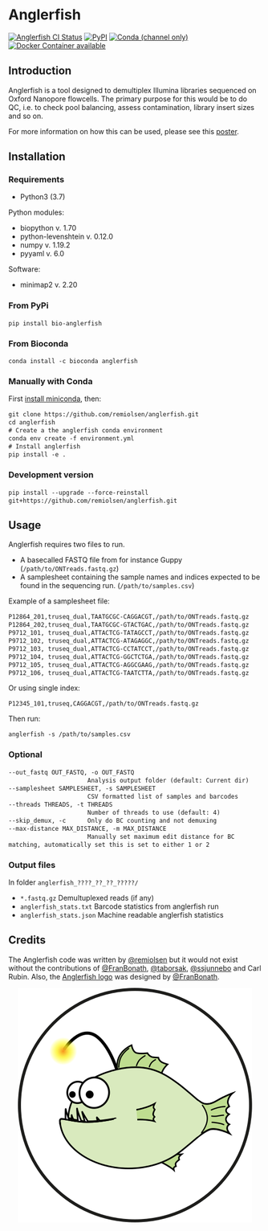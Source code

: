 # Anglerfish
[![Anglerfish CI Status](https://github.com/remiolsen/anglerfish/workflows/Anglerfish/badge.svg)](https://github.com/remiolsen/anglerfish/actions)
[![PyPI](https://img.shields.io/pypi/v/bio-anglerfish)](https://pypi.python.org/pypi/bio-anglerfish/)
[![Conda (channel only)](https://img.shields.io/conda/vn/bioconda/anglerfish)](https://anaconda.org/bioconda/anglerfish)
[![Docker Container available](https://img.shields.io/docker/automated/remiolsen/anglerfish.svg)](https://hub.docker.com/r/remiolsen/anglerfish/)


## Introduction

Anglerfish is a tool designed to demultiplex Illumina libraries sequenced on Oxford Nanopore
flowcells. The primary purpose for this would be to do QC, i.e. to check pool balancing, assess
contamination, library insert sizes and so on.

For more information on how this can be used, please see this [poster](docs/AGBT_poster_20200214.pdf).

## Installation

### Requirements

* Python3 (3.7)

Python modules:

* biopython v. 1.70
* python-levenshtein v. 0.12.0
* numpy v. 1.19.2
* pyyaml v. 6.0

Software:

* minimap2 v. 2.20

### From PyPi

```
pip install bio-anglerfish
```

### From Bioconda

```
conda install -c bioconda anglerfish
```

### Manually with Conda

First [install miniconda](https://docs.conda.io/en/latest/miniconda.html), then:

```
git clone https://github.com/remiolsen/anglerfish.git
cd anglerfish
# Create a the anglerfish conda environment
conda env create -f environment.yml
# Install anglerfish
pip install -e .
```

### Development version

```
pip install --upgrade --force-reinstall git+https://github.com/remiolsen/anglerfish.git
```

## Usage

Anglerfish requires two files to run.

  * A basecalled FASTQ file from for instance Guppy (`/path/to/ONTreads.fastq.gz`)
  * A samplesheet containing the sample names and indices expected to be found in the sequencing run. (`/path/to/samples.csv`)

Example of a samplesheet file:

```
P12864_201,truseq_dual,TAATGCGC-CAGGACGT,/path/to/ONTreads.fastq.gz
P12864_202,truseq_dual,TAATGCGC-GTACTGAC,/path/to/ONTreads.fastq.gz
P9712_101, truseq_dual,ATTACTCG-TATAGCCT,/path/to/ONTreads.fastq.gz
P9712_102, truseq_dual,ATTACTCG-ATAGAGGC,/path/to/ONTreads.fastq.gz
P9712_103, truseq_dual,ATTACTCG-CCTATCCT,/path/to/ONTreads.fastq.gz
P9712_104, truseq_dual,ATTACTCG-GGCTCTGA,/path/to/ONTreads.fastq.gz
P9712_105, truseq_dual,ATTACTCG-AGGCGAAG,/path/to/ONTreads.fastq.gz
P9712_106, truseq_dual,ATTACTCG-TAATCTTA,/path/to/ONTreads.fastq.gz
```

Or using single index:

```
P12345_101,truseq,CAGGACGT,/path/to/ONTreads.fastq.gz
```

Then run:

```
anglerfish -s /path/to/samples.csv
```

### Optional

```
--out_fastq OUT_FASTQ, -o OUT_FASTQ
                      Analysis output folder (default: Current dir)
--samplesheet SAMPLESHEET, -s SAMPLESHEET
                      CSV formatted list of samples and barcodes
--threads THREADS, -t THREADS
                      Number of threads to use (default: 4)
--skip_demux, -c      Only do BC counting and not demuxing
--max-distance MAX_DISTANCE, -m MAX_DISTANCE
                      Manually set maximum edit distance for BC matching, automatically set this is set to either 1 or 2
```

### Output files

In folder `anglerfish_????_??_??_?????/`

* `*.fastq.gz` Demultuplexed reads (if any)
* `anglerfish_stats.txt` Barcode statistics from anglerfish run
* `anglerfish_stats.json` Machine readable anglerfish statistics


## Credits

The Anglerfish code was written by [@remiolsen](https://github.com/remiolsen) but it would not exist without the contributions of [@FranBonath](https://github.com/FranBonath), [@taborsak](https://github.com/taborsak), [@ssjunnebo](https://github.com/ssjunnebo) and Carl Rubin.
Also, the [Anglerfish logo](docs/Anglerfish_logo.svg) was designed by [@FranBonath](https://github.com/FranBonath).

<p align="center">
  <img src="docs/Anglerfish_logo.svg">
</p>
